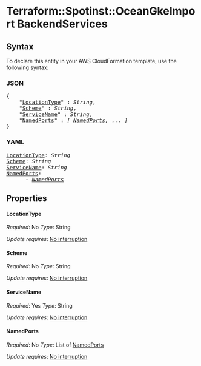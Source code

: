 # Terraform::Spotinst::OceanGkeImport BackendServices

## Syntax

To declare this entity in your AWS CloudFormation template, use the following syntax:

### JSON

<pre>
{
    "<a href="#locationtype" title="LocationType">LocationType</a>" : <i>String</i>,
    "<a href="#scheme" title="Scheme">Scheme</a>" : <i>String</i>,
    "<a href="#servicename" title="ServiceName">ServiceName</a>" : <i>String</i>,
    "<a href="#namedports" title="NamedPorts">NamedPorts</a>" : <i>[ <a href="backendservices-namedports.md">NamedPorts</a>, ... ]</i>
}
</pre>

### YAML

<pre>
<a href="#locationtype" title="LocationType">LocationType</a>: <i>String</i>
<a href="#scheme" title="Scheme">Scheme</a>: <i>String</i>
<a href="#servicename" title="ServiceName">ServiceName</a>: <i>String</i>
<a href="#namedports" title="NamedPorts">NamedPorts</a>: <i>
      - <a href="backendservices-namedports.md">NamedPorts</a></i>
</pre>

## Properties

#### LocationType

_Required_: No
_Type_: String

_Update requires_: [No interruption](https://docs.aws.amazon.com/AWSCloudFormation/latest/UserGuide/using-cfn-updating-stacks-update-behaviors.html#update-no-interrupt)

#### Scheme

_Required_: No
_Type_: String

_Update requires_: [No interruption](https://docs.aws.amazon.com/AWSCloudFormation/latest/UserGuide/using-cfn-updating-stacks-update-behaviors.html#update-no-interrupt)

#### ServiceName

_Required_: Yes
_Type_: String

_Update requires_: [No interruption](https://docs.aws.amazon.com/AWSCloudFormation/latest/UserGuide/using-cfn-updating-stacks-update-behaviors.html#update-no-interrupt)

#### NamedPorts

_Required_: No
_Type_: List of <a href="backendservices-namedports.md">NamedPorts</a>

_Update requires_: [No interruption](https://docs.aws.amazon.com/AWSCloudFormation/latest/UserGuide/using-cfn-updating-stacks-update-behaviors.html#update-no-interrupt)

